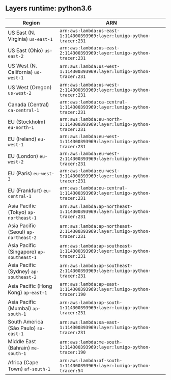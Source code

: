 Layers runtime: python3.6
----
| Region | ARN |
| --- | --- |
|US East (N. Virginia)  `us-east-1`|`arn:aws:lambda:us-east-1:114300393969:layer:lumigo-python-tracer:231`|
|US East (Ohio)  `us-east-2`|`arn:aws:lambda:us-east-2:114300393969:layer:lumigo-python-tracer:231`|
|US West (N. California)  `us-west-1`|`arn:aws:lambda:us-west-1:114300393969:layer:lumigo-python-tracer:231`|
|US West (Oregon)  `us-west-2`|`arn:aws:lambda:us-west-2:114300393969:layer:lumigo-python-tracer:231`|
|Canada (Central)  `ca-central-1`|`arn:aws:lambda:ca-central-1:114300393969:layer:lumigo-python-tracer:231`|
|EU (Stockholm)  `eu-north-1`|`arn:aws:lambda:eu-north-1:114300393969:layer:lumigo-python-tracer:231`|
|EU (Ireland)  `eu-west-1`|`arn:aws:lambda:eu-west-1:114300393969:layer:lumigo-python-tracer:231`|
|EU (London)  `eu-west-2`|`arn:aws:lambda:eu-west-2:114300393969:layer:lumigo-python-tracer:231`|
|EU (Paris)  `eu-west-3`|`arn:aws:lambda:eu-west-3:114300393969:layer:lumigo-python-tracer:231`|
|EU (Frankfurt)  `eu-central-1`|`arn:aws:lambda:eu-central-1:114300393969:layer:lumigo-python-tracer:231`|
|Asia Pacific (Tokyo)  `ap-northeast-1`|`arn:aws:lambda:ap-northeast-1:114300393969:layer:lumigo-python-tracer:231`|
|Asia Pacific (Seoul)  `ap-northeast-2`|`arn:aws:lambda:ap-northeast-2:114300393969:layer:lumigo-python-tracer:231`|
|Asia Pacific (Singapore)  `ap-southeast-1`|`arn:aws:lambda:ap-southeast-1:114300393969:layer:lumigo-python-tracer:231`|
|Asia Pacific (Sydney)  `ap-southeast-2`|`arn:aws:lambda:ap-southeast-2:114300393969:layer:lumigo-python-tracer:231`|
|Asia Pacific (Hong Kong)  `ap-east-1`|`arn:aws:lambda:ap-east-1:114300393969:layer:lumigo-python-tracer:190`|
|Asia Pacific (Mumbai)  `ap-south-1`|`arn:aws:lambda:ap-south-1:114300393969:layer:lumigo-python-tracer:231`|
|South America (São Paulo)  `sa-east-1`|`arn:aws:lambda:sa-east-1:114300393969:layer:lumigo-python-tracer:231`|
|Middle East (Bahrain)  `me-south-1`|`arn:aws:lambda:me-south-1:114300393969:layer:lumigo-python-tracer:190`|
|Africa (Cape Town)  `af-south-1`|`arn:aws:lambda:af-south-1:114300393969:layer:lumigo-python-tracer:54`|
